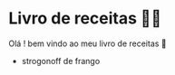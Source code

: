 # Livro de receitas :man_cook:

Olá ! bem vindo ao meu livro de receitas :wave:

- strogonoff de frango

  
